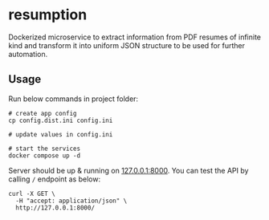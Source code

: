 # resumption

Dockerized microservice to extract information from PDF resumes of infinite kind and transform it into uniform JSON structure to be used for further automation.

## Usage

Run below commands in project folder:

```shell
# create app config
cp config.dist.ini config.ini

# update values in config.ini

# start the services
docker compose up -d
```

Server should be up & running on [127.0.0.1:8000](http://127.0.0.1:8000/).
You can test the API by calling `/` endpoint as below:

```shell
curl -X GET \
  -H "accept: application/json" \
  http://127.0.0.1:8000/
```
